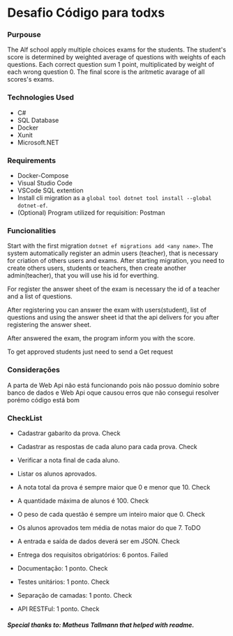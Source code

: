 # Desafio Código para todxs

### Purpouse

The Alf school apply multiple choices exams for the students. The student's score is determined by weighted average of questions with weights of each questions. Each correct question sum 1 point, multiplicated by weight of each wrong question 0. The final score is the aritmetic avarage of all scores's exams.


### Technologies Used

* C#
* SQL Database
* Docker
* Xunit
* Microsoft.NET


### Requirements

* Docker-Compose
* Visual Studio Code
* VSCode SQL extention
* Install cli migration as a `global tool dotnet tool install --global dotnet-ef`.
* (Optional) Program utilized for requisition: Postman


### Funcionalities

Start with the first migration `dotnet ef migrations add <any name>`. The system automatically register an admin users (teacher), that is necessary for criation of others users and exams. After starting migration, you need to create others users, students or teachers, then create another admin(teacher), that you will use his id for everthing.

For register the answer sheet of the exam is necessary the id of a teacher and a list of questions.

After registering you can answer the exam with users(student), list of questions and using the answer sheet id that the api delivers for you after registering the answer sheet.

After answered the exam, the program inform you with the score.

To get approved students just need to send a Get request

### Considerações

A parta de Web Api não está funcionando pois não possuo domínio sobre banco de dados e Web Api oque causou erros que não consegui resolver porémo código está bom 

### CheckList

* Cadastrar gabarito da prova. Check
* Cadastrar as respostas de cada aluno para cada prova. Check
* Verificar a nota final de cada aluno.
* Listar os alunos aprovados.

* A nota total da prova é sempre maior que 0 e menor que 10. Check
* A quantidade máxima de alunos é 100. Check
* O peso de cada questão é sempre um inteiro maior que 0. Check
* Os alunos aprovados tem média de notas maior do que 7. ToDO
* A entrada e saída de dados deverá ser em JSON. Check

* Entrega dos requisitos obrigatórios: 6 pontos. Failed
* Documentação: 1 ponto. Check
* Testes unitários: 1 ponto. Check
* Separação de camadas: 1 ponto. Check
* API RESTFul: 1 ponto. Check

##### Special thanks to: Matheus Tallmann that helped with readme.
